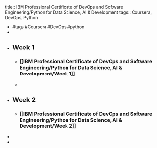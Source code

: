 title:: IBM Professional Certificate of DevOps and Software Engineering/Python for Data Science, AI & Development
tags:: Coursera, DevOps, Python

- #tags #Coursera #DevOps #python
-
- ## Week 1
	- ### [[IBM Professional Certificate of DevOps and Software Engineering/Python for Data Science, AI & Development/Week 1]]
	-
- ## Week 2
	- ### [[IBM Professional Certificate of DevOps and Software Engineering/Python for Data Science, AI & Development/Week 2]]
-
-